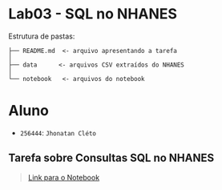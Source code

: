 # Lab03 - SQL no NHANES

Estrutura de pastas:

~~~
├── README.md  <- arquivo apresentando a tarefa
│
├── data      <- arquivos CSV extraídos do NHANES
│
└── notebook   <- arquivos do notebook
~~~

# Aluno
* `256444`: `Jhonatan Cléto`

## Tarefa sobre Consultas SQL no NHANES

> [Link para o Notebook](./notebook/lab03-nhanes.ipynb)
